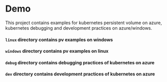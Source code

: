 # Demo
This project contains examples for kubernetes persistent volume on azure, kubernetes debugging and development practices on azure/windows.
#### `linux` directory contains pv examples on windows
#### `windows` directory contains pv examples on linux
#### `debug` directory contains debugging practices of kubernetes on azure
#### `dev` directory contains development practices of kubernetes on azure
